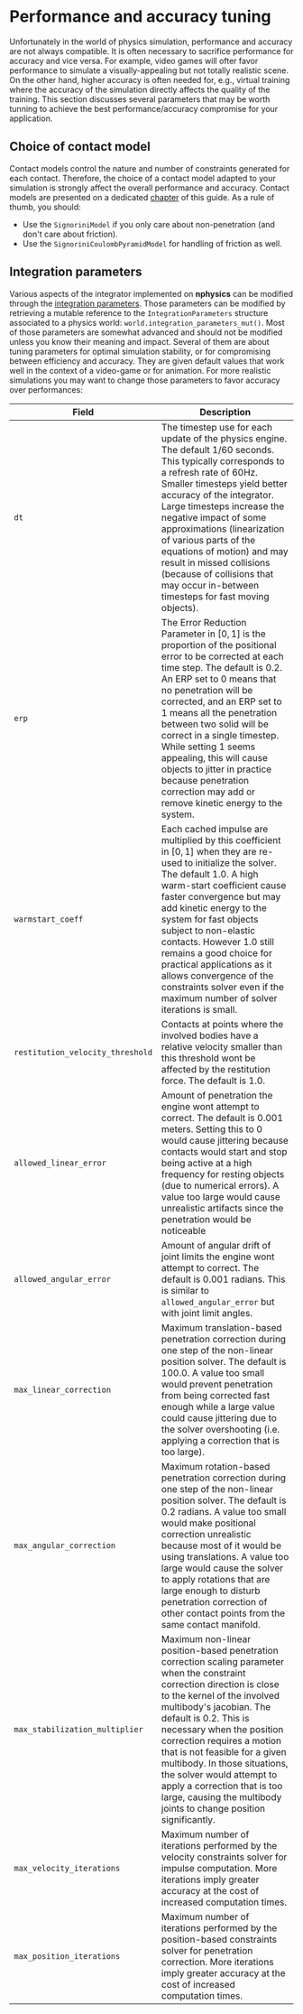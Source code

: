 # Performance and accuracy tuning
Unfortunately in the world of physics simulation, performance and accuracy are not always compatible. It is often necessary to sacrifice performance for accuracy and vice versa. For example, video games will ofter favor performance to simulate a visually-appealing but not totally realistic scene. On the other hand, higher accuracy is often needed for, e.g., virtual training where the accuracy of the simulation directly affects the quality of the training. This section discusses several parameters that may be worth tunning to achieve the best performance/accuracy compromise for your application.

## Choice of contact model
Contact models control the nature and number of constraints generated for each contact. Therefore, the choice of a contact model adapted to your simulation is strongly affect the overall performance and accuracy. Contact models are presented on a dedicated [chapter](contact_models.md) of this guide. As a rule of thumb, you should:

* Use the `SignoriniModel` if you only care about non-penetration (and don't care about friction).
* Use the `SignoriniCoulombPyramidModel` for handling of friction as well.

## Integration parameters
Various aspects of the integrator implemented on **nphysics** can be modified through the [integration parameters](/rustdoc/nphysics3d/solver/struct.IntegrationParameters.html). Those parameters can be modified by retrieving a mutable reference to the `IntegrationParameters` structure associated to a physics world: `world.integration_parameters_mut()`. Most of those parameters are somewhat advanced and should not be modified unless you know their meaning and impact. Several of them are about tuning parameters for optimal simulation stability, or for compromising between efficiency and accuracy. They are given default values that work well in the context of a video-game or for animation. For more realistic simulations you may want to change those parameters to favor accuracy over performances:


| Field                 | Description                                                           |
|--                      | --                                                                    |
| `dt` | The timestep use for each update of the physics engine. The default $1 / 60$ seconds. This typically corresponds to a refresh rate of 60Hz. Smaller timesteps yield better accuracy of the integrator. Large timesteps increase the negative impact of some approximations (linearization of various parts of the equations of motion) and may result in missed collisions (because of collisions that may occur in-between timesteps for fast moving objects). |
| `erp` | The Error Reduction Parameter in $[0, 1]$ is the proportion of the positional error to be corrected at each time step. The default is $0.2$. An ERP set to 0 means that no penetration will be corrected, and an ERP set to 1 means all the penetration between two solid will be correct in a single timestep. While setting 1 seems appealing, this will cause objects to jitter in practice because penetration correction may add or remove kinetic energy to the system. |
| `warmstart_coeff` | Each cached impulse are multiplied by this coefficient in $[0, 1]$ when they are re-used to initialize the solver. The default $1.0$. A high warm-start coefficient cause faster convergence but may add kinetic energy to the system for fast objects subject to non-elastic contacts. However $1.0$ still remains a good choice for practical applications as it allows convergence of the constraints solver even if the maximum number of solver iterations is small. |
| `restitution_velocity_threshold` | Contacts at points where the involved bodies have a relative velocity smaller than this threshold wont be affected by the restitution force. The default is $1.0$. |
| `allowed_linear_error` | Amount of penetration the engine wont attempt to correct. The default is $0.001$ meters. Setting this to 0 would cause jittering because contacts would start and stop being active at a high frequency for resting objects (due to numerical errors). A value too large would cause unrealistic artifacts since the penetration would be noticeable |
| `allowed_angular_error` | Amount of angular drift of joint limits the engine wont attempt to correct. The default is $0.001$ radians. This is similar to `allowed_angular_error` but with joint limit angles. |
| `max_linear_correction` | Maximum translation-based penetration correction during one step of the non-linear position solver. The default is $100.0$. A value too small would prevent penetration from being corrected fast enough while a large value could cause jittering due to the solver overshooting (i.e. applying a correction that is too large). |
| `max_angular_correction` | Maximum rotation-based penetration correction during one step of the non-linear position solver. The default is $0.2$ radians. A value too small would make positional correction unrealistic because most of it would be using translations. A value too large would cause the solver to apply rotations that are large enough to disturb penetration correction of other contact points from the same contact manifold. |
| `max_stabilization_multiplier` | Maximum non-linear position-based penetration correction scaling parameter when the constraint correction direction is close to the kernel of the involved multibody's jacobian. The default is $0.2$. This is necessary when the position correction requires a motion that is not feasible for a given multibody. In those situations, the solver would attempt to apply a correction that is too large, causing the multibody joints to change position significantly. |
| `max_velocity_iterations` | Maximum number of iterations performed by the velocity constraints solver for impulse computation. More iterations imply greater accuracy at the cost of increased computation times. |
| `max_position_iterations` | Maximum number of iterations performed by the position-based constraints solver for penetration correction. More iterations imply greater accuracy at the cost of increased computation times. |